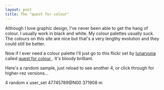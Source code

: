 ```yaml
---
layout: post
title: The "quest for colour" 
---
```

<p>Although I love graphic design, I've never been able to get the hang of colour. I usually work in black and white. My colour palettes usually suck. The colours on this site are nice but that's a very lengthy evolution and they could still be better. </p><p>Now if I ever need a colour palette I'll just go to this flickr set by <a href="http://www.flickr.com/photos/theunholytrinity/">lunaryuna </a>called <a href="http://www.flickr.com/photos/theunholytrinity/sets/371908/">quest for colour </a>. It's bloody brilliant. </p><p>Here's a random sample, just reload to see another 4, or click through for higher-rez versions... </p>4 random x user_set 47745789@N00 371908 m
